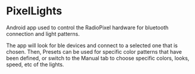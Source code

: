 # PixelLights

Android app used to control the RadioPixel hardware for bluetooth connection and light patterns. 

The app will look for ble devices and connect to a selected one that is chosen. Then, Presets can be used for specific color patterns that have been defined, or 
switch to the Manual tab to choose specific colors, looks, speed, etc of the lights.

